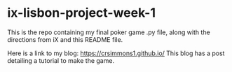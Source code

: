 # ix-lisbon-project-week-1

This is the repo containing my final poker game .py file, along with the directions from iX and this README file.

Here is a link to my blog:
https://crsimmons1.github.io/
This blog has a post detailing a tutorial to make the game.
